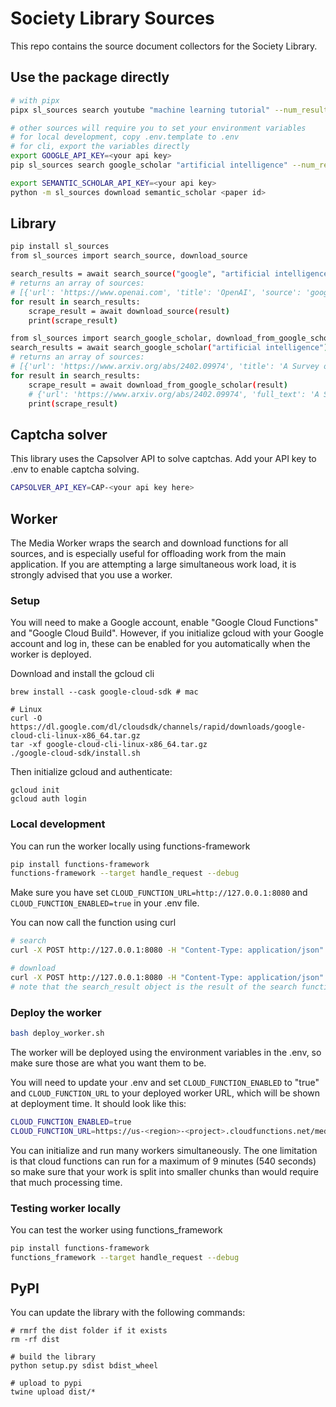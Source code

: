 # Society Library Sources

This repo contains the source document collectors for the Society Library.

## Use the package directly
```bash
# with pipx
pipx sl_sources search youtube "machine learning tutorial" --num_results 3 --output results.json

# other sources will require you to set your environment variables
# for local development, copy .env.template to .env
# for cli, export the variables directly
export GOOGLE_API_KEY=<your api key>
pip sl_sources search google_scholar "artificial intelligence" --num_results 5

export SEMANTIC_SCHOLAR_API_KEY=<your api key>
python -m sl_sources download semantic_scholar <paper id>
```

## Library
```bash
pip install sl_sources
from sl_sources import search_source, download_source

search_results = await search_source("google", "artificial intelligence")
# returns an array of sources:
# [{'url': 'https://www.openai.com', 'title': 'OpenAI', 'source': 'google'}]
for result in search_results:
    scrape_result = await download_source(result)
    print(scrape_result)

from sl_sources import search_google_scholar, download_from_google_scholar
search_results = await search_google_scholar("artificial intelligence")
# returns an array of sources:
# [{'url': 'https://www.arxiv.org/abs/2402.09974', 'title': 'A Survey of Deep Learning Techniques for Neuroscience', 'source': 'google_scholar'}]
for result in search_results:
    scrape_result = await download_from_google_scholar(result)
    # {'url': 'https://www.arxiv.org/abs/2402.09974', 'full_text': 'A Survey of Deep Learning Techniques for Neuroscience', 'source': 'google_scholar'}
    print(scrape_result)
```

## Captcha solver
This library uses the Capsolver API to solve captchas. Add your API key to .env to enable captcha solving.

```bash
CAPSOLVER_API_KEY=CAP-<your api key here>
```

## Worker
The Media Worker wraps the search and download functions for all sources, and is especially useful for offloading work from the main application. If you are attempting a large simultaneous work load, it is strongly advised that you use a worker.

### Setup
You will need to make a Google account, enable "Google Cloud Functions" and "Google Cloud Build". However, if you initialize gcloud with your Google account and log in, these can be enabled for you automatically when the worker is deployed.

Download and install the gcloud cli
```
brew install --cask google-cloud-sdk # mac

# Linux
curl -O https://dl.google.com/dl/cloudsdk/channels/rapid/downloads/google-cloud-cli-linux-x86_64.tar.gz
tar -xf google-cloud-cli-linux-x86_64.tar.gz
./google-cloud-sdk/install.sh
```

Then initialize gcloud and authenticate:
```
gcloud init
gcloud auth login
```

### Local development
You can run the worker locally using functions-framework
```bash
pip install functions-framework
functions-framework --target handle_request --debug
```

Make sure you have set `CLOUD_FUNCTION_URL=http://127.0.0.1:8080` and `CLOUD_FUNCTION_ENABLED=true` in your .env file.

You can now call the function using curl
```bash
# search
curl -X POST http://127.0.0.1:8080 -H "Content-Type: application/json" -d '{"source": "google", "query": "artificial intelligence in neuroscience", "type": "search", "num_results": 10}'

# download
curl -X POST http://127.0.0.1:8080 -H "Content-Type: application/json" -d '{"search_result": {"url": "https://www.google.com", "title": "Google", "source": "google"}, "type": "download"}'
# note that the search_result object is the result of the search function
```

### Deploy the worker
```bash
bash deploy_worker.sh
```

The worker will be deployed using the environment variables in the .env, so make sure those are what you want them to be.

You will need to update your .env and set `CLOUD_FUNCTION_ENABLED` to "true" and `CLOUD_FUNCTION_URL` to your deployed worker URL, which will be shown at deployment time. It should look like this:
```bash
CLOUD_FUNCTION_ENABLED=true
CLOUD_FUNCTION_URL=https://us-<region>-<project>.cloudfunctions.net/media_worker
```

You can initialize and run many workers simultaneously. The one limitation is that cloud functions can run for a maximum of 9 minutes (540 seconds) so make sure that your work is split into smaller chunks than would require that much processing time.

### Testing worker locally
You can test the worker using functions_framework
```bash
pip install functions-framework
functions_framework --target handle_request --debug
```

## PyPI

You can update the library with the following commands:
```
# rmrf the dist folder if it exists
rm -rf dist

# build the library
python setup.py sdist bdist_wheel

# upload to pypi
twine upload dist/*
```
